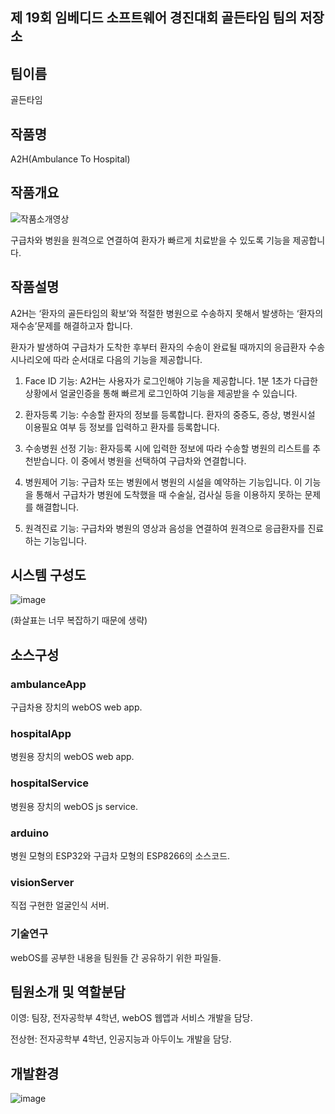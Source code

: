 ## 제 19회 임베디드 소프트웨어 경진대회 골든타임 팀의 저장소
## 팀이름
골든타임

## 작품명
A2H(Ambulance To Hospital)

## 작품개요
![작품소개영상](https://user-images.githubusercontent.com/60468060/140334083-6296655d-4d47-4664-8594-9d6098674318.gif)

구급차와 병원을 원격으로 연결하여 환자가 빠르게 치료받을 수 있도록 기능을 제공합니다.

## 작품설명
A2H는 ‘환자의 골든타임의 확보’와 적절한 병원으로 수송하지 못해서 발생하는 ‘환자의 재수송’문제를 해결하고자 합니다.

환자가 발생하여 구급차가 도착한 후부터 환자의 수송이 완료될 때까지의 응급환자 수송 시나리오에 따라 순서대로 다음의 기능을 제공합니다.

1. Face ID 기능: A2H는 사용자가 로그인해야 기능을 제공합니다. 1분 1초가 다급한 상황에서 얼굴인증을 통해 빠르게 로그인하여 기능을 제공받을 수 있습니다.

2. 환자등록 기능: 수송할 환자의 정보를 등록합니다. 환자의 중증도, 증상, 병원시설 이용필요 여부 등 정보를 입력하고 환자를 등록합니다.

3. 수송병원 선정 기능: 환자등록 시에 입력한 정보에 따라 수송할 병원의 리스트를 추천받습니다. 이 중에서 병원을 선택하여 구급차와 연결합니다.

4. 병원제어 기능: 구급차 또는 병원에서 병원의 시설을 예약하는 기능입니다. 이 기능을 통해서 구급차가 병원에 도착했을 때 수술실, 검사실 등을 이용하지 못하는 문제를 해결합니다.

5. 원격진료 기능: 구급차와 병원의 영상과 음성을 연결하여 원격으로 응급환자를 진료하는 기능입니다.

## 시스템 구성도
![image](https://user-images.githubusercontent.com/60468060/140333884-abeb9995-2bef-498f-9e24-992f66075081.png)

(화살표는 너무 복잡하기 때문에 생략)

## 소스구성
### ambulanceApp
구급차용 장치의 webOS web app.

### hospitalApp
병원용 장치의 webOS web app.

### hospitalService
병원용 장치의 webOS js service.

### arduino
병원 모형의 ESP32와 구급차 모형의 ESP8266의 소스코드.

### visionServer
직접 구현한 얼굴인식 서버.

### 기술연구
webOS를 공부한 내용을 팀원들 간 공유하기 위한 파일들.

## 팀원소개 및 역할분담
이영: 팀장, 전자공학부 4학년, webOS 웹앱과 서비스 개발을 담당.

전상현: 전자공학부 4학년, 인공지능과 아두이노 개발을 담당.

## 개발환경
![image](https://user-images.githubusercontent.com/60468060/142009712-3db1ff7c-1c86-47fb-af52-cf9d419930cd.png)